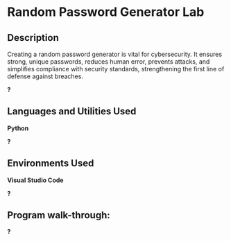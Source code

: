 <h1> Random Password Generator Lab</h1>

<h2>Description</h2>

Creating a random password generator is vital for cybersecurity. It ensures strong, unique passwords, reduces human error, prevents attacks, and simplifies compliance with security standards, strengthening the first line of defense against breaches.

<b>?<b>


<h2>Languages and Utilities Used</h2>
Python

 <b>?</b> 


<h2>Environments Used </h2>
Visual Studio Code

<b>?</b>

<h2>Program walk-through:</h2>


<b>?<b>
